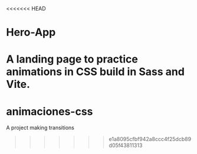 <<<<<<< HEAD
# Hero-App
A landing page to practice animations in CSS build in Sass and Vite.
=======
# animaciones-css
A project making transitions
>>>>>>> e1a8095cfbf942a8ccc4f25dcb89d05f43811313
